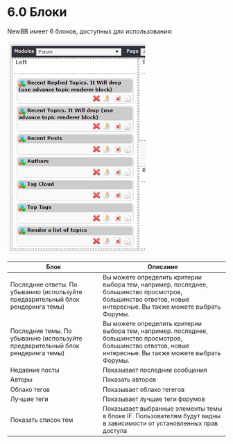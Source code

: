 # 6.0 Блоки

NewBB имеет 6 блоков, доступных для использования:

![](../assets/newbb_admin_blocks.jpg)

|Блок|Описание|
|---|---|
|Последние ответы. По убыванию (используйте предварительный блок рендеринга темы)|Вы можете определить критерии выбора тем, например. последнее, большинство просмотров, большинство ответов, новые интересные. Вы также можете выбрать Форумы. |
|Последние темы. По убыванию (используйте предварительный блок рендеринга темы)|Вы можете определить критерии выбора тем, например. последнее, большинство просмотров, большинство ответов, новые интересные. Вы также можете выбрать Форумы. |
|Недавние посты|Показывает последние сообщения|
|Авторы|Показать авторов |
|Облако тегов|Показывает облако тегегов|
|Лучшие теги|Показывает лучшие теги форумов|
|Показать список тем|Показывает выбранные элементы темы в блоке IF. Пользователям будут видны в зависимости от установленных прав доступа |